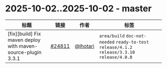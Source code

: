 # 2025-10-02..2025-10-02 - master
| 标题 | 链接 | 作者 | 标签 |
| - | :--: | :--: | - |
| [fix][build] Fix maven deploy with maven-source-plugin 3.3.1 | [#24811](https://github.com/apache/pulsar/pull/24811) | [@lhotari](https://github.com/lhotari) | `area/build` `doc-not-needed` `ready-to-test` `release/4.1.2` `release/3.3.10` `release/4.0.8`  | 
